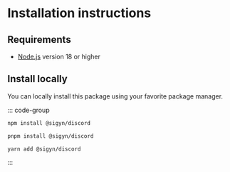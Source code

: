 # Installation instructions

## Requirements

- [Node.js](https://nodejs.org/en/) version 18 or higher

## Install locally

You can locally install this package using your favorite package manager.

::: code-group

```sh [npm]
npm install @sigyn/discord
```
```sh [pnpm]
pnpm install @sigyn/discord
```
```sh [yarn]
yarn add @sigyn/discord
```
:::
